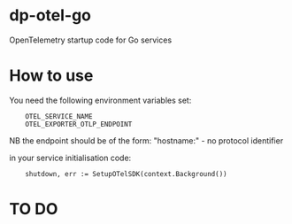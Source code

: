 # dp-otel-go
OpenTelemetry startup code for Go services

# How to use
You need the following environment variables set:
```
    OTEL_SERVICE_NAME
	OTEL_EXPORTER_OTLP_ENDPOINT
```
NB the endpoint should be of the form: "hostname:<portnum>" - no protocol identifier

in your service initialisation code:
```
    shutdown, err := SetupOTelSDK(context.Background())
```


# TO DO
